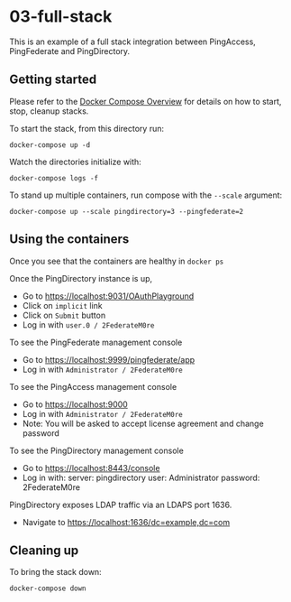 # 03-full-stack

This is an example of a full stack integration between PingAccess, PingFederate and PingDirectory.

## Getting started

Please refer to the [Docker Compose Overview](./) for details on how to start, stop, cleanup stacks.

To start the stack, from this directory run:

`docker-compose up -d`

Watch the directories initialize with:

`docker-compose logs -f`

To stand up multiple containers, run compose with the `--scale` argument:

`docker-compose up --scale pingdirectory=3 --pingfederate=2`

## Using the containers

Once you see that the containers are healthy in `docker ps`

Once the PingDirectory instance is up,

* Go to [https://localhost:9031/OAuthPlayground](https://localhost:9031/OAuthPlayground)
* Click on `implicit` link
* Click on `Submit` button
* Log in with `user.0 / 2FederateM0re`

To see the PingFederate management console

* Go to [https://localhost:9999/pingfederate/app](https://localhost:9999/pingfederate/app)
* Log in with `Administrator / 2FederateM0re`

To see the PingAccess management console

* Go to [https://localhost:9000](https://localhost:9000)
* Log in with `Administrator / 2FederateM0re`
* Note: You will be asked to accept license agreement and change password

To see the PingDirectory management console

* Go to [https://localhost:8443/console](https://localhost:8443/console)
* Log in with:
 server: pingdirectory 
 user: Administrator 
 password: 2FederateM0re

PingDirectory exposes LDAP traffic via an LDAPS port 1636.

* Navigate to [https://localhost:1636/dc=example,dc=com](https://localhost:1636/dc=example,dc=com)

## Cleaning up

To bring the stack down:

`docker-compose down`


